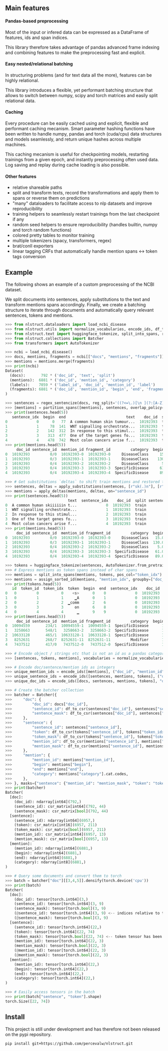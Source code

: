 ## Main features
#### Pandas-based preprocessing
Most of the input or infered data can be expressed as a DataFrame of features, ids and span indices.

This library therefore takes advantage of pandas advanced frame indexing and combining features to make the preprocessing fast and explicit.

#### Easy nested/relational batching
In structuring problems (and for text data all the more), features can be highly relational. 

This library introduces a flexible, yet performant batching structure that allows to switch between numpy, scipy and torch matrices and easily split relational data.

#### Caching
Every procedure can be easily cached using and explicit, flexible and performant caching mecanism. Smart parameter hashing functions have been written to handle numpy, pandas and torch (cuda/cpu) data structures and models seamlessly, and return unique hashes across multiple machines.

This caching mecanism is useful for checkpointing models, restarting trainings from a given epoch, and instantly preprocessing often used data. Log saving and replay during cache loading is also possible.

#### Other features
- relative shareable paths
- split and transform texts, record the transformations and apply them to spans or reverse them on predictions
- "many" dataloaders to facilitate access to nlp datasets and improve reproducibility
- training helpers to seamlessly restart trainings from the last checkpoint if any
- random seed helpers to ensure reproducibility (handles builtin, numpy and torch random functions)
- colored pretty tables to monitor training
- multiple tokenizers (spacy, transformers, regex)
- brat/conll exporters
- linear tagging CRFs that automatically handle mention spans <-> token tags conversion

## Example

The following shows an example of a custom preprocessing of the NCBI dataset. 

We split documents into sentences, apply substitutions to the text and transform
mentions spans accordingly. Finally, we create a batching structure to iterate through documents and automatically query relevant sentences, tokens and mentions.

```python
>>> from nlstruct.dataloaders import load_ncbi_disease
>>> from nlstruct.utils import normalize_vocabularies, encode_ids, df_to_csr, assign_sorted_id
>>> from nlstruct.text import huggingface_tokenize, split_into_spans, regex_sentencize, apply_substitutions, apply_deltas, partition_spans
>>> from nlstruct.collections import Batcher
>>> from transformers import AutoTokenizer

>>> ncbi = load_ncbi_disease()
>>> docs, mentions, fragments = ncbi[["docs", "mentions", "fragments"]]
>>> mentions = mentions.merge(fragments)
>>> print(ncbi)
Dataset(
  (docs):       792 * ('doc_id', 'text', 'split')
  (mentions):  6881 * ('doc_id', 'mention_id', 'category')
  (labels):    7059 * ('label_id', 'doc_id', 'mention_id', 'label')
  (fragments): 6881 * ('doc_id', 'mention_id', 'begin', 'end', 'fragment_id')
)

>>> sentences = regex_sentencize(docs, reg_split='((?<=\.)[\n ](?:[A-Z]))')
>>> [mentions] = partition_spans([mentions], sentences, overlap_policy=False)[0]
>>> print(sentences.head(5))
   sentence_idx  begin  end                           text    doc_id  split sentence_id
0             0      0   77  A common human skin tumour...  10192393  train         0/0
1             1     78  141  WNT signalling orchestrate...  10192393  train         0/1
2             2    142  312  In response to this stimul...  10192393  train         0/2
3             3    313  477  One of the target genes fo...  10192393  train         0/3
4             4    478  742  Most colon cancers arise f...  10192393  train         0/4
>>> print(mentions.head(5))
     doc_id sentence_id  mention_id fragment_id         category  begin  end
0  10192393         0/0  10192393-0  10192393-0     DiseaseClass     15   26
1  10192393         0/3  10192393-1  10192393-1     DiseaseClass    130  136
2  10192393         0/4  10192393-2  10192393-2     DiseaseClass      5   18
3  10192393         0/4  10192393-3  10192393-3  SpecificDisease     61   87
4  10192393         0/4  10192393-4  10192393-4  SpecificDisease     89   92

>>> # Get substitutions `deltas` to shift train mentions and restored true char positions on predictions
>>> sentences, deltas = apply_substitutions(sentences, [r"sk(.)n"], [r"sk\1\1\1\1\1\1n"], doc_cols=("doc_id", "sentence_id"), apply_unidecode=True)
>>> mentions = apply_deltas(mentions, deltas, on="sentence_id")
>>> print(sentences.head(5))
                            text  sentence_idx    doc_id  split sentence_id
0  A common human skiiiiiin t...             0  10192393  train         0/0
1  WNT signalling orchestrate...             1  10192393  train         0/1
2  In response to this stimul...             2  10192393  train         0/2
3  One of the target genes fo...             3  10192393  train         0/3
4  Most colon cancers arise f...             4  10192393  train         0/4
>>> print(mentions.head(5))
     doc_id sentence_id  mention_id fragment_id         category  begin    end
0  10192393         0/0  10192393-0  10192393-0     DiseaseClass   15.0   31.0  <-- notice that the end has moved due to the substitution
1  10192393         0/3  10192393-1  10192393-1     DiseaseClass  130.0  136.0
2  10192393         0/4  10192393-2  10192393-2     DiseaseClass    5.0   18.0
3  10192393         0/4  10192393-3  10192393-3  SpecificDisease   61.0   87.0
4  10192393         0/4  10192393-4  10192393-4  SpecificDisease   89.0   92.0

>>> tokens = huggingface_tokenize(sentences, AutoTokenizer.from_pretrained('/export/home/opt/data/camembert/v0/camembert-base'))
>>> # Express mentions as token spans instead of char spans
>>> mentions = split_into_spans(mentions, tokens, pos_col="token_idx")
>>> mentions = assign_sorted_id(mentions, "mention_idx", groupby=["doc_id", "sentence_id"], sort_on="begin")
>>> print(tokens.head(5))
   id  token_id  token_idx  token  begin  end  sentence_idx    doc_id  split sentence_id
0   0         0          0    <s>      0    0             0  10192393  train         0/0
1   0         1          1     ▁A      0    1             0  10192393  train         0/0
2   0         2          2  ▁comm      2    6             0  10192393  train         0/0
3   0         3          3     on      6    8             0  10192393  train         0/0
4   0         4          4      ▁      9    9             0  10192393  train         0/0
>>> print(mentions.head(5))
     doc_id sentence_id  mention_id fragment_id         category  begin  end  mention_idx
0  10094559       234/1  10094559-1  10094559-1  SpecificDisease      1    7            0
1   3258663       548/1   3258663-2   3258663-2  SpecificDisease      1   10            0
2  10633128       465/1  10633128-1  10633128-1  SpecificDisease      1    7            0
3   8252631       268/7  8252631-11  8252631-11         Modifier      1    4            0
4   7437512       417/0   7437512-0   7437512-0  SpecificDisease      1    9            0

>>> # Encode object / strings etc that is not an id as a pandas categories
>>> [sentences, tokens, mentions], vocabularies = normalize_vocabularies([sentences, tokens, mentions], train_vocabularies={"text": False})

>>> # Encode doc/sentence/mention ids as integers
>>> unique_mention_ids = encode_ids([mentions], ("doc_id", "mention_id"), inplace=True)
>>> unique_sentence_ids = encode_ids([sentences, mentions, tokens], ("doc_id", "sentence_id"), inplace=True)
>>> unique_doc_ids = encode_ids([docs, sentences, mentions, tokens], "doc_id", inplace=True)

>>> # Create the batcher collection
>>> batcher = Batcher({
>>>     "doc": {
>>>         "doc_id": docs["doc_id"],
>>>         "sentence_id": df_to_csr(sentences["doc_id"], sentences["sentence_idx"], sentences["sentence_id"]),
>>>         "sentence_mask": df_to_csr(sentences["doc_id"], sentences["sentence_idx"]),
>>>     },
>>>     "sentence": {
>>>         "sentence_id": sentences["sentence_id"],
>>>         "token": df_to_csr(tokens["sentence_id"], tokens["token_idx"], tokens["token"].cat.codes),
>>>         "token_mask": df_to_csr(tokens["sentence_id"], tokens["token_idx"]),
>>>         "mention_id": df_to_csr(mentions["sentence_id"], mentions["mention_idx"], mentions["mention_id"]),
>>>         "mention_mask": df_to_csr(mentions["sentence_id"], mentions["mention_idx"]),
>>>     },
>>>     "mention": {
>>>         "mention_id": mentions["mention_id"],
>>>         "begin": mentions["begin"],
>>>         "end": mentions["end"],
>>>         "category": mentions["category"].cat.codes,
>>>     },
>>> }, masks={"sentence": {"mention_id": "mention_mask", "token": "token_mask"}, "doc": {"sentence_id": "sentence_mask"}})
>>> print(batcher)
Batcher(
  [doc]:
    (doc_id): ndarray[int64](792,)
    (sentence_id): csr_matrix[int64](792, 44)
    (sentence_mask): csr_matrix[bool](792, 44)
  [sentence]:
    (sentence_id): ndarray[int64](6957,)
    (token): csr_matrix[int16](6957, 211)
    (token_mask): csr_matrix[bool](6957, 211)
    (mention_id): csr_matrix[int64](6957, 13)
    (mention_mask): csr_matrix[bool](6957, 13)
  [mention]:
    (mention_id): ndarray[int64](6881,)
    (begin): ndarray[int64](6881,)
    (end): ndarray[int64](6881,)
    (category): ndarray[int8](6881,)
)

>>> # Query some documents and convert them to torch
>>> batch = batcher["doc"][[3,4,5]].densify(torch.device('cpu'))
>>> print(batch)
Batcher(
  [doc]:
    (doc_id): tensor[torch.int64](3,)
    (sentence_id): tensor[torch.int64](3, 9)
    (sentence_mask): tensor[torch.bool](3, 9)
    (@sentence_id): tensor[torch.int64](3, 9) <-- indices relative to the batch have been created
    (@sentence_mask): tensor[torch.bool](3, 9)
  [sentence]:
    (sentence_id): tensor[torch.int64](22,)
    (token): tensor[torch.int64](22, 74)
    (token_mask): tensor[torch.bool](22, 74) <-- token tensor has been resized to remove excess pad tokens
    (mention_id): tensor[torch.int64](22, 3)
    (mention_mask): tensor[torch.bool](22, 3)
    (@mention_id): tensor[torch.int64](22, 3)
    (@mention_mask): tensor[torch.bool](22, 3)
  [mention]:
    (mention_id): tensor[torch.int64](22,)
    (begin): tensor[torch.int64](22,)
    (end): tensor[torch.int64](22,)
    (category): tensor[torch.int64](22,)
)

>>> # Easily access tensors in the batch
>>> print(batch["sentence", "token"].shape)
torch.Size([22, 74])
```
## Install

This project is still under development and has therefore not been released on the pypi repository.

```bash
pip install git+https://github.com/percevalw/nlstruct.git
```
